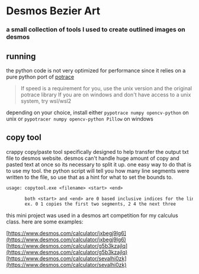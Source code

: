 # Desmos Bezier Art

### a small collection of tools I used to create outlined images on desmos

## running

the python code is not very optimized for performance since it relies on a pure python port of [potrace](https://github.com/tatarize/potrace)

> If speed is a requirement for you, use the unix version and the original potrace library
> If you are on windows and don't have access to a unix system, try wsl/wsl2

depending on your choice, install either `pypotrace numpy opencv-python` on unix or `pypotracer numpy opencv-python Pillow` on windows

## copy tool

crappy copy/paste tool specifically designed to help transfer the output txt file to desmos website.
desmos can't handle huge amount of copy and pasted text at once so its necessary to split it up.
one easy way to do that is to use my tool.
the python script will tell you how many line segments were written to the file, so use that as a hint for
what to set the bounds to.

```txt
usage: copytool.exe <filename> <start> <end>

       both <start> and <end> are 0 based inclusive indices for the line segments
       ex. 0 1 copies the first two segments, 2 4 the next three
```

this mini project was used in a desmos art competition for my calculus class.
here are some examples:

[https://www.desmos.com/calculator/jxbegj9lg6](https://www.desmos.com/calculator/jxbegj9lg6)
[https://www.desmos.com/calculator/g5b3kzajlq](https://www.desmos.com/calculator/g5b3kzajlq)
[https://www.desmos.com/calculator/sevalhi0zk](https://www.desmos.com/calculator/sevalhi0zk)
